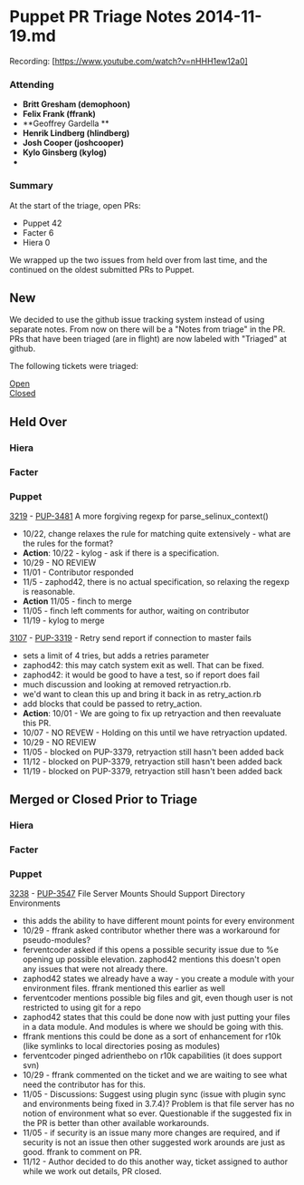 # Puppet PR Triage Notes 2014-11-19.md

Recording: [https://www.youtube.com/watch?v=nHHH1ew12a0]

### Attending

* **Britt Gresham (demophoon)**
* **Felix Frank (ffrank)**
* **Geoffrey Gardella **
* **Henrik Lindberg (hlindberg)**
* **Josh Cooper (joshcooper)**
* **Kylo Ginsberg (kylog)**
* 
### Summary

At the start of the triage, open PRs:

* Puppet 42
* Facter 6
* Hiera 0

We wrapped up the two issues from held over from last time, and the continued on the oldest submitted PRs to Puppet.

## New

We decided to use the github issue tracking system instead of using separate notes. From now on there will be a "Notes from triage" in the PR. PRs that have been triaged (are in flight) are now labeled with "Triaged" at github.

The following tickets were triaged:

[Open](https://github.com/pulls?q=repo%3Apuppetlabs%2Fpuppet+repo%3Apuppetlabs%2Ffacter+repo%3Apuppetlabs%2Fhiera+is%3Apr+label%3ATriaged+updated%3A%222014-11-19+..+2014-11-25%22+is%3Aopen+)<br>
[Closed](https://github.com/pulls?q=repo%3Apuppetlabs%2Fpuppet+repo%3Apuppetlabs%2Ffacter+repo%3Apuppetlabs%2Fhiera+is%3Apr+label%3ATriaged+updated%3A%222014-11-19+..+2014-11-25%22+is%3Aclosed)

## Held Over
### Hiera

### Facter

### Puppet

[3219](https://github.com/puppetlabs/puppet/pull/3219) - [PUP-3481](https://tickets.puppetlabs.com/browse/PUP-3481) A more forgiving regexp for parse_selinux_context()
  - 10/22, change relaxes the rule for matching quite extensively - what are the rules for the format?
  - **Action**: 10/22 - kylog - ask if there is a specification.
  - 10/29 - NO REVIEW
  - 11/01 - Contributor responded
  - 11/5 - zaphod42, there is no actual specification, so relaxing the regexp is reasonable.
  - **Action** 11/05 - finch to merge
  - 11/05 - finch left comments for author, waiting on contributor
  - 11/19 - kylog to merge
 
[3107](https://github.com/puppetlabs/puppet/pull/3107) - [PUP-3319](https://tickets.puppetlabs.com/browse/PUP-3319) - Retry send report if connection to master fails
  - sets a limit of 4 tries, but adds a retries parameter
  - zaphod42: this may catch system exit as well. That can be fixed.
  - zaphod42: it would be good to have a test, so if report does fail
  - much discussion and looking at removed retryaction.rb.
  - we'd want to clean this up and bring it back in as retry_action.rb
  - add blocks that could be passed to retry_action.
  - **Action**: 10/01 - We are going to fix up retryaction and then reevaluate this PR.
  - 10/07 - NO REVEW - Holding on this until we have retryaction updated.
  - 10/29 - NO REVIEW
  - 11/05 - blocked on PUP-3379, retryaction still hasn't been added back
  - 11/12 - blocked on PUP-3379, retryaction still hasn't been added back
  - 11/19 - blocked on PUP-3379, retryaction still hasn't been added back

## Merged or Closed Prior to Triage
### Hiera

### Facter

### Puppet

[3238](https://github.com/puppetlabs/puppet/pull/3238) - [PUP-3547](https://tickets.puppetlabs.com/browse/PUP-3547) File Server Mounts Should Support Directory Environments
  - this adds the ability to have different mount points for every environment
  - 10/29 - ffrank asked contributor whether there was a workaround for pseudo-modules?
  - ferventcoder asked if this opens a possible security issue due to %e opening up possible elevation. zaphod42 mentions this doesn't open any issues that were not already there.
  - zaphod42 states we already have a way - you create a module with your environment files. ffrank mentioned this earlier as well
  - ferventcoder mentions possible big files and git, even though user is not restricted to using git for a repo
  - zaphod42 states that this could be done now with just putting your files in a data module. And modules is where we should be going with this.
  - ffrank mentions this could be done as a sort of enhancement for r10k (like symlinks to local directories posing as modules)
  - ferventcoder pinged adrienthebo on r10k capabilities (it does support svn)
  - 10/29 - ffrank commented on the ticket and we are waiting to see what need the contributor has for this.
  - 11/05 - Discussions: Suggest using plugin sync (issue with plugin sync and environments being fixed in 3.7.4)? Problem is that file server has no notion of environment what so ever. Questionable if the suggested fix in the PR is better than other available workarounds.
  - 11/05 - if security is an issue many more changes are required, and if security is not an issue then other suggested work arounds are just as good. ffrank to comment on PR.
  - 11/12 - Author decided to do this another way, ticket assigned to author while we work out details, PR closed.
